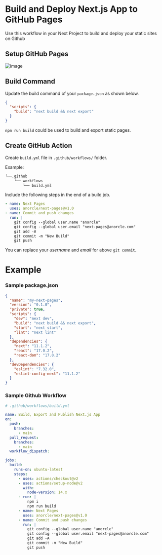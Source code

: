 # Build and Deploy Next.js App to GitHub Pages

Use this workflow in your Next Project to build and deploy your static sites on Github


## Setup GitHub Pages
![image](https://user-images.githubusercontent.com/44930179/135717105-2b70de01-8d30-41b3-8d69-f7827b8289f6.png)

## Build Command

Update the build command of your ```package.json``` as shown below.

```json
{
  "scripts": {
    "build": "next build && next export"
  }
}
```

```npm run build``` could be used to build and export static pages.

## Create GitHub Action

Create ```build.yml``` file in ```.github/workflows/``` folder.

Example:
```bash
└──.github
    └── workflows
        └── build.yml
```

Include the following steps in the end of a build job.
```yml
- name: Next Pages
  uses: anorcle/next-pages@v1.0
- name: Commit and push changes
  run: |
    git config --global user.name "anorcle"
    git config --global user.email "next-pages@anorcle.com"
    git add -A
    git commit -m "New Build"
    git push
```
You can replace your *username* and *email* for above ```git commit```.


# Example

### Sample package.json


```json
{
  "name": "my-next-pages",
  "version": "0.1.0",
  "private": true,
  "scripts": {
    "dev": "next dev",
    "build": "next build && next export",
    "start": "next start",
    "lint": "next lint"
  },
  "dependencies": {
    "next": "11.1.2",
    "react": "17.0.2",
    "react-dom": "17.0.2"
  },
  "devDependencies": {
    "eslint": "7.32.0",
    "eslint-config-next": "11.1.2"
  }
}
```

### Sample Github Workflow
```yml
# .github/workflows/build.yml

name: Build, Export and Publish Next.js App
on:
  push:
    branches:
      - main
  pull_request:
    branches:
      - main
  workflow_dispatch:

jobs:
  build:
    runs-on: ubuntu-latest
    steps:
      - uses: actions/checkout@v2
      - uses: actions/setup-node@v2
        with:
          node-version: 14.x
      - run: |
          npm i
          npm run build
      - name: Next Pages
        uses: anorcle/next-pages@v1.0
      - name: Commit and push changes
        run: |
          git config --global user.name "anorcle"
          git config --global user.email "next-pages@anorcle.com"
          git add -A
          git commit -m "New Build"
          git push
```